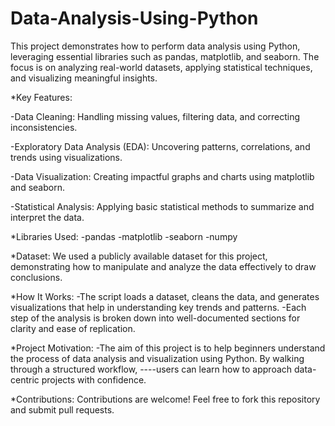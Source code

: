 # Data-Analysis-Using-Python
This project demonstrates how to perform data analysis using Python, leveraging essential libraries such as pandas, matplotlib, and seaborn. The focus is on analyzing real-world datasets, applying statistical techniques, and visualizing meaningful insights.

*Key Features:

-Data Cleaning: Handling missing values, filtering data, and correcting inconsistencies.

-Exploratory Data Analysis (EDA): Uncovering patterns, correlations, and trends using visualizations.

-Data Visualization: Creating impactful graphs and charts using matplotlib and seaborn.

-Statistical Analysis: Applying basic statistical methods to summarize and interpret the data.

*Libraries Used:
-pandas
-matplotlib
-seaborn
-numpy

*Dataset:
We used a publicly available dataset for this project, demonstrating how to manipulate and analyze the data effectively to draw conclusions.

*How It Works:
-The script loads a dataset, cleans the data, and generates visualizations that help in understanding key trends and patterns.
-Each step of the analysis is broken down into well-documented sections for clarity and ease of replication.

*Project Motivation:
-The aim of this project is to help beginners understand the process of data analysis and visualization using Python. By walking through a structured workflow, ----users can learn how to approach data-centric projects with confidence.

*Contributions:
Contributions are welcome! Feel free to fork this repository and submit pull requests.
